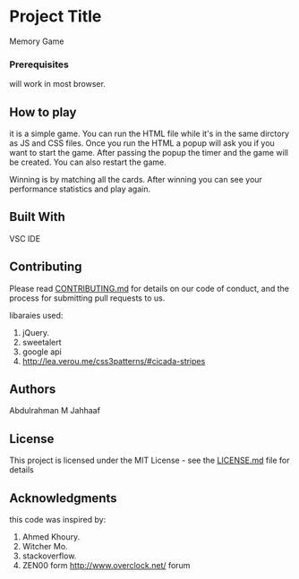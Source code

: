 # Project Title

Memory Game 

### Prerequisites

will work in most browser.

## How to play
it is a simple game. You can run the HTML file while it's in the same dirctory as JS and CSS files. Once you run the HTML a popup will ask you if you want to start the game. After passing the popup the timer and the game will be created. You can also restart the game. 

Winning is by matching all the cards. 
After winning you can see your performance statistics and play again. 

## Built With

VSC IDE

## Contributing

Please read [CONTRIBUTING.md](https://gist.github.com/PurpleBooth/b24679402957c63ec426) for details on our code of conduct, and the process for submitting pull requests to us.

libaraies used:
1. jQuery. 
2. sweetalert
3. google api
4. http://lea.verou.me/css3patterns/#cicada-stripes

## Authors
Abdulrahman M Jahhaaf

## License

This project is licensed under the MIT License - see the [LICENSE.md](LICENSE.md) file for details

## Acknowledgments
this code was inspired by:
1. Ahmed Khoury. 
2. Witcher Mo.
3. stackoverflow.
4. ZEN00 form http://www.overclock.net/ forum

